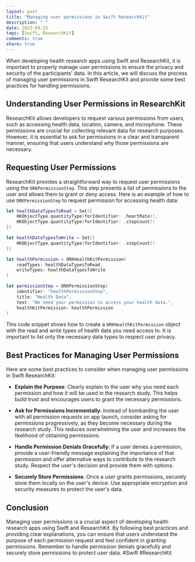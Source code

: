 ```yaml
---
layout: post
title: "Managing user permissions in Swift ResearchKit"
description: " "
date: 2023-09-25
tags: [Swift, ResearchKit]
comments: true
share: true
---
```


When developing health research apps using Swift and ResearchKit, it is important to properly manage user permissions to ensure the privacy and security of the participants' data. In this article, we will discuss the process of managing user permissions in Swift ResearchKit and provide some best practices for handling permissions.

## Understanding User Permissions in ResearchKit

ResearchKit allows developers to request various permissions from users, such as accessing health data, location, camera, and microphone. These permissions are crucial for collecting relevant data for research purposes. However, it is essential to ask for permissions in a clear and transparent manner, ensuring that users understand why those permissions are necessary.

## Requesting User Permissions

ResearchKit provides a straightforward way to request user permissions using the `ORKPermissionStep`. This step presents a list of permissions to the user and allows them to grant or deny access. Here is an example of how to use `ORKPermissionStep` to request permission for accessing health data:

```swift
let healthDataTypesToRead = Set([
    HKObjectType.quantityType(forIdentifier: .heartRate)!,
    HKObjectType.quantityType(forIdentifier: .stepCount)!
])

let healthDataTypesToWrite = Set([
    HKObjectType.quantityType(forIdentifier: .stepCount)!
])

let healthPermission = ORKHealthKitPermission(
    readTypes: healthDataTypesToRead,
    writeTypes: healthDataTypesToWrite
)

let permissionStep = ORKPermissionStep(
    identifier: "healthPermissionStep",
    title: "Health Data",
    text: "We need your permission to access your health data.",
    healthKitPermission: healthPermission
)
```

This code snippet shows how to create a `ORKHealthKitPermission` object with the read and write types of health data you need access to. It is important to list only the necessary data types to respect user privacy.

## Best Practices for Managing User Permissions

Here are some best practices to consider when managing user permissions in Swift ResearchKit:

- **Explain the Purpose**: Clearly explain to the user why you need each permission and how it will be used in the research study. This helps build trust and encourages users to grant the necessary permissions.

- **Ask for Permissions Incrementally**: Instead of bombarding the user with all permission requests on app launch, consider asking for permissions progressively, as they become necessary during the research study. This reduces overwhelming the user and increases the likelihood of obtaining permissions.

- **Handle Permission Denials Gracefully**: If a user denies a permission, provide a user-friendly message explaining the importance of that permission and offer alternative ways to contribute to the research study. Respect the user's decision and provide them with options.

- **Securely Store Permissions**: Once a user grants permissions, securely store them locally on the user's device. Use appropriate encryption and security measures to protect the user's data.

## Conclusion

Managing user permissions is a crucial aspect of developing health research apps using Swift and ResearchKit. By following best practices and providing clear explanations, you can ensure that users understand the purpose of each permission request and feel confident in granting permissions. Remember to handle permission denials gracefully and securely store permissions to protect user data. #Swift #ResearchKit